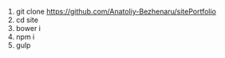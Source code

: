 1. git clone https://github.com/Anatoliy-Bezhenaru/sitePortfolio
2. cd site
3. bower i
4. npm i
5. gulp